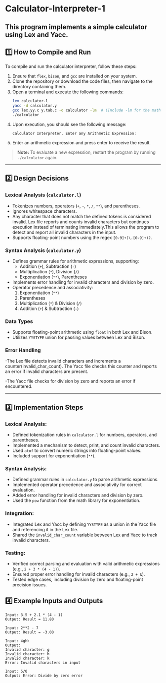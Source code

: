 # Calculator-Interpreter-1

## This program implements a simple calculator using Lex and Yacc.

## 1️⃣ How to Compile and Run

To compile and run the calculator interpreter, follow these steps:

1. Ensure that `flex`, `bison`, and `gcc` are installed on your system.
2. Clone the repository or download the code files, then navigate to the directory containing them.
3. Open a terminal and execute the following commands:
   ```sh
   lex calculator.l
   yacc -d calculator.y
   gcc lex.yy.c y.tab.c -o calculator -lm  # (Include -lm for the math library)
   ./calculator
   ```
4. Upon execution, you should see the following message:
   ```
   Calculator Interpreter. Enter any Arithmetic Expression:
   ```
5. Enter an arithmetic expression and press enter to receive the result.

> **Note:** To evaluate a new expression, restart the program by running `./calculator` again.

---

## 2️⃣ Design Decisions

### Lexical Analysis (`calculator.l`)

- Tokenizes numbers, operators (`+`, `-`, `*`, `/`, `**`), and parentheses.
- Ignores whitespace characters.
- Any character that does not match the defined tokens is considered invalid. Lex file reports and counts invalid characters but continues execution instead of terminating immediately.This allows the program to detect and report all invalid characters in the input.
- Supports floating-point numbers using the regex `[0-9]+(\.[0-9]+)?`.

### Syntax Analysis (`calculator.y`)

- Defines grammar rules for arithmetic expressions, supporting:
  - Addition (`+`), Subtraction (`-`)
  - Multiplication (`*`), Division (`/`)
  - Exponentiation (`**`), Parentheses
- Implements error handling for invalid characters and division by zero.
- Operator precedence and associativity:
  1. Exponentiation (`**`)
  2. Parentheses
  3. Multiplication (`*`) & Division (`/`)
  4. Addition (`+`) & Subtraction (`-`)

### Data Types

- Supports floating-point arithmetic using `float` in both Lex and Bison.
- Utilizes `YYSTYPE` union for passing values between Lex and Bison.

### Error Handling

-The Lex file detects invalid characters and increments a counter(invalid_char_count). The Yacc file checks this counter and reports an error if invalid characters are present.

-The Yacc file checks for division by zero and reports an error if encountered.

---

## 3️⃣ Implementation Steps

### Lexical Analysis:

- Defined tokenization rules in `calculator.l` for numbers, operators, and parentheses.
- Implemented a mechanism to detect, print, and count invalid characters.
- Used `atof` to convert numeric strings into floating-point values.
- Included support for exponentiation (`**`).

### Syntax Analysis:

- Defined grammar rules in `calculator.y` to parse arithmetic expressions.
- Implemented operator precedence and associativity for correct evaluation.
- Added error handling for invalid characters and division by zero.
- Used the `pow` function from the math library for exponentiation.

### Integration:

- Integrated Lex and Yacc by defining `YYSTYPE` as a union in the Yacc file and referencing it in the Lex file.
- Shared the `invalid_char_count` variable between Lex and Yacc to track invalid characters.

### Testing:

- Verified correct parsing and evaluation with valid arithmetic expressions (e.g., `2 + 3 * (4 - 1)`).
- Ensured proper error handling for invalid characters (e.g., `2 + &`).
- Tested edge cases, including division by zero and floating-point precision issues.

## 4️⃣ Example Inputs and Outputs

```plaintext
Input: 3.5 + 2.1 * (4 - 1)
Output: Result = 11.80

Input: 2**2 - 7
Output: Result = -3.00

Input: 4ghk
Output:
Invalid character: g
Invalid character: h
Invalid character: k
Error: Invalid characters in input

Input: 5/0
Output: Error: Divide by zero error
```

